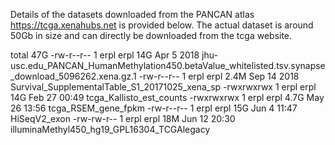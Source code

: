 
Details of the datasets downloaded from the PANCAN atlas https://tcga.xenahubs.net is provided below. The actual dataset is around 50Gb in size and can directly be downloaded from the tcga website.

total 47G
-rw-r--r-- 1 erpl erpl  14G Apr  5  2018 jhu-usc.edu_PANCAN_HumanMethylation450.betaValue_whitelisted.tsv.synapse_download_5096262.xena.gz.1
-rw-r--r-- 1 erpl erpl 2.4M Sep 14  2018 Survival_SupplementalTable_S1_20171025_xena_sp
-rwxrwxrwx 1 erpl erpl  14G Feb 27 00:49 tcga_Kallisto_est_counts
-rwxrwxrwx 1 erpl erpl 4.7G May 26 13:56 tcga_RSEM_gene_fpkm
-rw-r--r-- 1 erpl erpl  15G Jun  4 11:47 HiSeqV2_exon
-rw-rw-r-- 1 erpl erpl  18M Jun 12 20:30 illuminaMethyl450_hg19_GPL16304_TCGAlegacy
